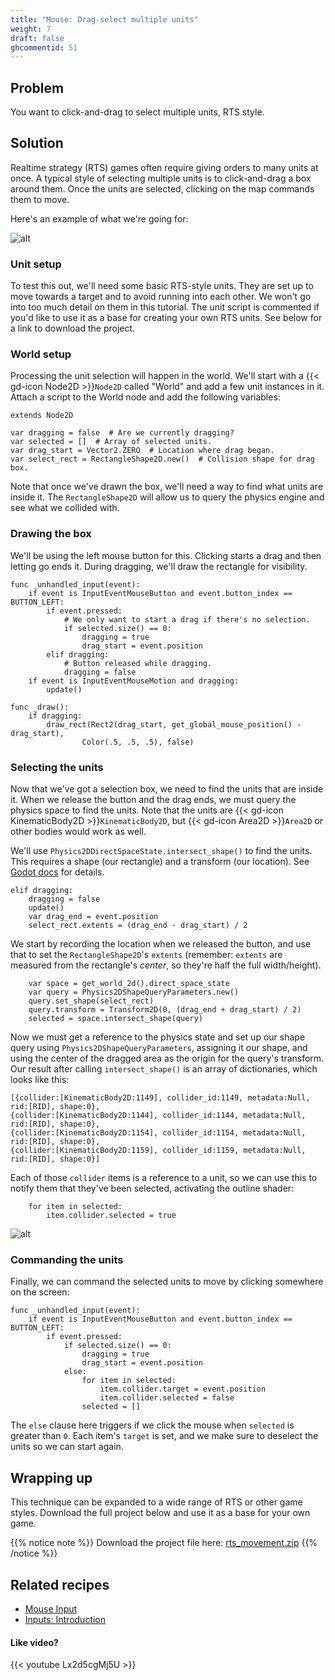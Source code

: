 ```yaml
---
title: "Mouse: Drag-select multiple units"
weight: 7
draft: false
ghcommentid: 51
---
```


## Problem

You want to click-and-drag to select multiple units, RTS style.

## Solution

Realtime strategy (RTS) games often require giving orders to many units at once. A typical style of selecting multiple units is to click-and-drag a box around them. Once the units are selected, clicking on the map commands them to move.

Here's an example of what we're going for:

![alt](/godot_recipes/3.x/img/multi_unit_01.gif)

### Unit setup

To test this out, we'll need some basic RTS-style units. They are set up to move towards a target and to avoid running into each other. We won't go into too much detail on them in this tutorial. The unit script is commented if you'd like to use it as a base for creating your own RTS units. See below for a link to download the project.

### World setup

Processing the unit selection will happen in the world. We'll start with a {{< gd-icon Node2D >}}`Node2D` called "World" and add a few unit instances in it. Attach a script to the World node and add the following variables:

```gdscript
extends Node2D

var dragging = false  # Are we currently dragging?
var selected = []  # Array of selected units.
var drag_start = Vector2.ZERO  # Location where drag began.
var select_rect = RectangleShape2D.new()  # Collision shape for drag box.
```

Note that once we've drawn the box, we'll need a way to find what units are inside it. The `RectangleShape2D` will allow us to query the physics engine and see what we collided with.

### Drawing the box

We'll be using the left mouse button for this. Clicking starts a drag and then letting go ends it. During dragging, we'll draw the rectangle for visibility.

```gdscript
func _unhandled_input(event):
    if event is InputEventMouseButton and event.button_index == BUTTON_LEFT:
        if event.pressed:
            # We only want to start a drag if there's no selection.
            if selected.size() == 0:
                dragging = true
                drag_start = event.position
        elif dragging:
            # Button released while dragging.
            dragging = false
    if event is InputEventMouseMotion and dragging:
        update()

func _draw():
    if dragging:
        draw_rect(Rect2(drag_start, get_global_mouse_position() - drag_start),
                Color(.5, .5, .5), false)
```

### Selecting the units

Now that we've got a selection box, we need to find the units that are inside it. When we release the button and the drag ends, we must query the physics space to find the units. Note that the units are {{< gd-icon KinematicBody2D >}}`KinematicBody2D`, but {{< gd-icon Area2D >}}`Area2D` or other bodies would work as well.

We'll use `Physics2DDirectSpaceState.intersect_shape()` to find the units. This requires a shape (our rectangle) and a transform (our location). See [Godot docs](https://docs.godotengine.org/en/3.1/classes/class_physics2ddirectspacestate.html) for details.

```gdscript
elif dragging:
    dragging = false
    update()
    var drag_end = event.position
    select_rect.extents = (drag_end - drag_start) / 2
```

We start by recording the location when we released the button, and use that to set the `RectangleShape2D`'s `extents` (remember: `extents` are measured from the rectangle's *center*, so they're half the full width/height).

```gdscript
    var space = get_world_2d().direct_space_state
    var query = Physics2DShapeQueryParameters.new()
    query.set_shape(select_rect)
    query.transform = Transform2D(0, (drag_end + drag_start) / 2)
    selected = space.intersect_shape(query)
```

Now we must get a reference to the physics state and set up our shape query using `Physics2DShapeQueryParameters`, assigning it our shape, and using the center of the dragged area as the origin for the query's transform. Our result after calling `intersect_shape()` is an array of dictionaries, which looks like this:

```
[{collider:[KinematicBody2D:1149], collider_id:1149, metadata:Null, rid:[RID], shape:0},
{collider:[KinematicBody2D:1144], collider_id:1144, metadata:Null, rid:[RID], shape:0},
{collider:[KinematicBody2D:1154], collider_id:1154, metadata:Null, rid:[RID], shape:0},
{collider:[KinematicBody2D:1159], collider_id:1159, metadata:Null, rid:[RID], shape:0}]
```

Each of those `collider` items is a reference to a unit, so we can use this to notify them that they've been selected, activating the outline shader:

```gdscript
    for item in selected:
        item.collider.selected = true
```

![alt](/godot_recipes/3.x/img/multi_unit_03.gif)

### Commanding the units

Finally, we can command the selected units to move by clicking somewhere on the screen:

```gdscript
func _unhandled_input(event):
    if event is InputEventMouseButton and event.button_index == BUTTON_LEFT:
        if event.pressed:
            if selected.size() == 0:
                dragging = true
                drag_start = event.position
            else:
                for item in selected:
                    item.collider.target = event.position
                    item.collider.selected = false
                selected = []
```

The `else` clause here triggers if we click the mouse when `selected` is greater than `0`. Each item's `target` is set, and we make sure to deselect the units so we can start again.

## Wrapping up

This technique can be expanded to a wide range of RTS or other game styles. Download the full project below and use it as a base for your own game.

{{% notice note %}}
Download the project file here: [rts_movement.zip](/godot_recipes/3.x/files/rts_movement.zip)
{{% /notice %}}

## Related recipes

- [Mouse Input](/godot_recipes/3.x/input/mouse_input/)
- [Inputs: Introduction](/godot_recipes/3.x/input/input_intro/)

#### Like video?

{{< youtube Lx2d5cgMj5U >}}